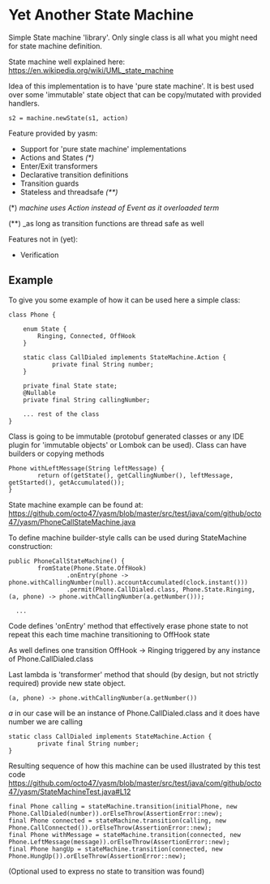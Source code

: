 # Yet Another State Machine

Simple State machine 'library'. Only single class is all what you might
need for state machine definition.

State machine well explained here: https://en.wikipedia.org/wiki/UML_state_machine

Idea of this implementation is to have 'pure state machine'. It is best used
over some 'immutable' state object that can be copy/mutated with provided handlers.

```
s2 = machine.newState(s1, action)
```

Feature provided by yasm:

* Support for 'pure state machine' implementations
* Actions and States _(*)_
* Enter/Exit transformers
* Declarative transition definitions
* Transition guards
* Stateless and threadsafe _(**)_

(*) _machine uses Action instead of Event as it overloaded term_

(**) _as long as transition functions are thread safe as well

Features not in (yet):
* Verification


## Example

To give you some example of how it can be used here a simple class:

```
class Phone {

    enum State {
        Ringing, Connected, OffHook
    }

    static class CallDialed implements StateMachine.Action {
            private final String number;
    }

    private final State state;
    @Nullable
    private final String callingNumber;

    ... rest of the class
}
```

Class is going to be immutable (protobuf generated classes or any IDE plugin for 'immutable objects' or Lombok can be used).
Class can have builders or copying methods

```
Phone withLeftMessage(String leftMessage) {
        return of(getState(), getCallingNumber(), leftMessage, getStarted(), getAccumulated());
}
```

State machine example can be found at: https://github.com/octo47/yasm/blob/master/src/test/java/com/github/octo47/yasm/PhoneCallStateMachine.java

To define machine builder-style calls can be used during StateMachine construction:

```
public PhoneCallStateMachine() {
        fromState(Phone.State.OffHook)
                .onEntry(phone -> phone.withCallingNumber(null).accountAccumulated(clock.instant()))
                .permit(Phone.CallDialed.class, Phone.State.Ringing, (a, phone) -> phone.withCallingNumber(a.getNumber()));

  ...
```

Code defines 'onEntry' method that effectively
erase phone state to not
repeat this each time machine transitioning to OffHook state

As well defines one transition OffHook -> Ringing
triggered by any instance of Phone.CallDialed.class

Last lambda is 'transformer' method that should (by design, but not strictly required) provide new state object.

```
(a, phone) -> phone.withCallingNumber(a.getNumber())
```

_a_ in our case will be an instance of Phone.CallDialed.class and it does have number we are calling

```
static class CallDialed implements StateMachine.Action {
        private final String number;
}
```

Resulting sequence of how this machine can be used illustrated by this test code
https://github.com/octo47/yasm/blob/master/src/test/java/com/github/octo47/yasm/StateMachineTest.java#L12

```
final Phone calling = stateMachine.transition(initialPhone, new Phone.CallDialed(number)).orElseThrow(AssertionError::new);
final Phone connected = stateMachine.transition(calling, new Phone.CallConnected()).orElseThrow(AssertionError::new);
final Phone withMessage = stateMachine.transition(connected, new Phone.LeftMessage(message)).orElseThrow(AssertionError::new);
final Phone hangUp = stateMachine.transition(connected, new Phone.HungUp()).orElseThrow(AssertionError::new);
```

(Optional used to express no state to transition was found)
